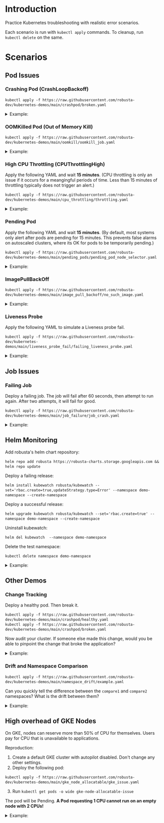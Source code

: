 # Introduction 
Practice Kubernetes troubleshooting with realistic error scenarios.

Each scenario is run with `kubectl apply` commands. To cleanup, run `kubectl delete` on the same.

# Scenarios

## Pod Issues

### Crashing Pod (CrashLoopBackoff)

```
kubectl apply -f https://raw.githubusercontent.com/robusta-dev/kubernetes-demos/main/crashpod/broken.yaml
```
<details>
<summary>Example: </summary>
<img src="./example_images/crashingpod.png">
</details>

### OOMKilled Pod (Out of Memory Kill)

```
kubectl apply -f https://raw.githubusercontent.com/robusta-dev/kubernetes-demos/main/oomkill/oomkill_job.yaml
```
<details>
<summary>Example: </summary>
<img src="./example_images/oomkillpod.png">
</details>

### High CPU Throttling (CPUThrottlingHigh)

Apply the following YAML and wait **15 minutes**. (CPU throttling is only an issue if it occurs for a meangingful periods of time. Less than 15 minutes of throttling typically does not trigger an alert.)

```
kubectl apply -f https://raw.githubusercontent.com/robusta-dev/kubernetes-demos/main/cpu_throttling/throttling.yaml
```
<details>
<summary>Example: </summary>
<img src="./example_images/highcputhrottling.png">
</details>

### Pending Pod

Apply the following YAML and wait **15 minutes**. (By default, most systems only alert after pods are pending for 15 minutes. This prevents false alarms on autoscaled clusters, where its OK for pods to be temporarily pending.)

```
kubectl apply -f https://raw.githubusercontent.com/robusta-dev/kubernetes-demos/main/pending_pods/pending_pod_node_selector.yaml
```
<details>
<summary>Example: </summary>
<img src="./example_images/pendingpod.png">
</details>

### ImagePullBackOff

```
kubectl apply -f https://raw.githubusercontent.com/robusta-dev/kubernetes-demos/main/image_pull_backoff/no_such_image.yaml
```
<details>
<summary>Example: </summary>
<img src="./example_images/imagepullbackoff.png">
</details>

### Liveness Probe
Apply the following YAML to simulate a Liveness probe fail.

```
kubectl apply -f https://raw.githubusercontent.com/robusta-dev/kubernetes-demos/main/liveness_probe_fail/failing_liveness_probe.yaml
```
<details>
<summary>Example: </summary>
<img src="./example_images/failedlivenessprobe.png">
</details>

## Job Issues

### Failing Job

Deploy a failing job. The job will fail after 60 seconds, then attempt to run again. After two attempts, it will fail for good.

```
kubectl apply -f https://raw.githubusercontent.com/robusta-dev/kubernetes-demos/main/job_failure/job_crash.yaml
```
<details>
<summary>Example: </summary>
<img src="./example_images/failingjobs.png">
</details>



## Helm Monitoring

Add robusta's helm chart repository:
```shell
helm repo add robusta https://robusta-charts.storage.googleapis.com && helm repo update
```

Deploy a failing release:
```shell
helm install kubewatch robusta/kubewatch --set='rbac.create=true,updateStrategy.type=Error' --namespace demo-namespace --create-namespace
```

Deploy a successful release:
```shell
helm upgrade kubewatch robusta/kubewatch --set='rbac.create=true' --namespace demo-namespace --create-namespace
```

Uninstall kubewatch:
```shell
helm del kubewatch  --namespace demo-namespace 
```

Delete the test namespace:
```shell
kubectl delete namespace demo-namespace 
```

<details>
<summary>Example: </summary>
<img src="./example_images/helm_monitoring_kubewatch.png">

An example of broken Helm release, using Robusta's [Helm Releases Monitoring](https://docs.robusta.dev/master/playbook-reference/triggers/helm-releases-monitoring.html) feature.
</details>


## Other Demos

### Change Tracking

Deploy a healthy pod. Then break it.

```
kubectl apply -f https://raw.githubusercontent.com/robusta-dev/kubernetes-demos/main/crashpod/healthy.yaml
kubectl apply -f https://raw.githubusercontent.com/robusta-dev/kubernetes-demos/main/crashpod/broken.yaml
```

Now audit your cluster. If someone else made this change, would you be able to pinpoint the change that broke the application?

<details>
<summary>Example: </summary>
<img src="./example_images/changetracking.png">
</details>

### Drift and Namespace Comparison

```
kubectl apply -f https://raw.githubusercontent.com/robusta-dev/kubernetes-demos/main/namespace_drift/example.yaml
```

Can you quickly tell the difference between the `compare1` and `compare2` namespaces? What is the drift between them?

<details>
<summary>Example: </summary>
<img src="./example_images/driftandnamespace.png">
</details>

## High overhead of GKE Nodes

On GKE, nodes can reserve more than 50% of CPU for themselves. Users pay for CPU that is unavailable to applications.

Reproduction:

1. Create a default GKE cluster with autopilot disabled. Don't change any other settings.
2. Deploy the following pod:

```
kubectl apply -f https://raw.githubusercontent.com/robusta-dev/kubernetes-demos/main/gke_node_allocatable/gke_issue.yaml
```

3. Run `kubectl get pods -o wide gke-node-allocatable-issue`

The pod will be Pending. **A Pod requesting 1 CPU cannot run on an empty node with 2 CPUs!**

<details>
<summary>Example: </summary>
<img src="./example_images/highoverhead.png">
</details>


